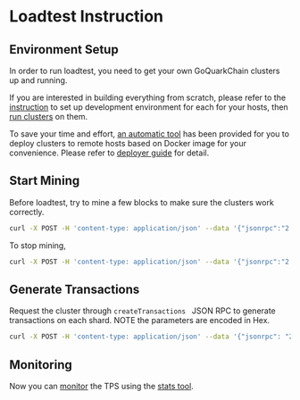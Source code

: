 # Loadtest Instruction

## Environment Setup

In order to run loadtest, you need to get your own GoQuarkChain clusters up and running.

If you are interested in building everything from scratch, please refer to the [instruction](../../README.md#development-setup) to set up development environment for each for your hosts, then [run clusters](../../README.md#running-clusters) on them.

To save your time and effort, [an automatic tool](./deployer) has been provided for you to deploy clusters to remote hosts based on Docker image for your convenience. Please refer to [deployer guide](./deployer/README.md) for detail.

## Start Mining

Before loadtest, try to mine a few blocks to make sure the clusters work correctly.

```bash
curl -X POST -H 'content-type: application/json' --data '{"jsonrpc":"2.0","method":"setMining","params":[true],"id":0}' http://127.0.0.1:38491
```
To stop mining,
```bash
curl -X POST -H 'content-type: application/json' --data '{"jsonrpc":"2.0","method":"setMining","params":[false],"id":0}' http://127.0.0.1:38491
```

## Generate Transactions

Request the cluster through `createTransactions ` JSON RPC to generate transactions on each shard. NOTE the parameters are encoded in Hex.

```bash
curl -X POST -H 'content-type: application/json' --data '{"jsonrpc": "2.0","method": "createTransactions","params": [{ "numTxPerShard": "0x186e0","xShardPercent": "0x0"}],"id": 1}' http://127.0.0.1:38491
```
   
## Monitoring

Now you can [monitor](../../README.md#monitoring-clusters) the TPS using the [stats tool](../../cmd/stats).
